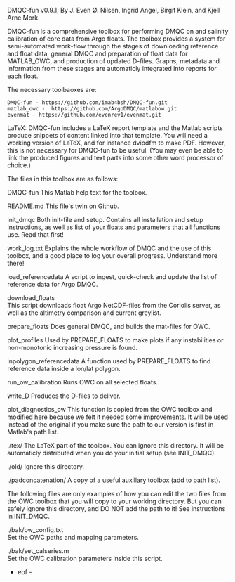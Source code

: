  DMQC-fun v0.9.1; 
 By J. Even Ø. Nilsen, Ingrid Angel, Birgit Klein, and Kjell Arne Mork.

 DMQC-fun is a comprehensive toolbox for performing DMQC on and
 salinity calibration of core data from Argo floats. The toolbox
 provides a system for semi-automated work-flow through the stages of
 downloading reference and float data, general DMQC and preparation of
 float data for MATLAB_OWC, and production of updated D-files. Graphs,
 metadata and information from these stages are automaticly integrated
 into reports for each float.

 The necessary toolbaoxes are:
 
	DMQC-fun - https://github.com/imab4bsh/DMQC-fun.git
	matlab_owc -  https://github.com/ArgoDMQC/matlabow.git
	evenmat - https://github.com/evenrev1/evenmat.git

 LaTeX: DMQC-fun includes a LaTeX report template and the Matlab
 scripts produce snippets of content linked into that template. You
 will need a working version of LaTeX, and for instance dvipdfm to make
 PDF. However, this is not necessary for DMQC-fun to be useful. (You
 may even be able to link the produced figures and text parts into some
 other word processor of choice.)

 The files in this toolbox are as follows:

 DMQC-fun	This Matlab help text for the toolbox.

 README.md	This file's twin on Github.

 init_dmqc	Both init-file and setup. Contains all installation
		and setup instructions, as well as list of your
		floats and parameters that all functions use. Read
		that first! 

 work_log.txt	Explains the whole workflow of DMQC and the use of this
		toolbox, and a good place to log your overall
		progress. Understand more there! 

 load_referencedata	
		A script to ingest, quick-check and update the list
		of reference data for Argo DMQC. 

 download_floats	
		This script downloads float Argo NetCDF-files from
		the Coriolis server, as well as the altimetry
		comparison and current greylist. 

 prepare_floats
		Does general DMQC, and builds the mat-files for OWC. 

 plot_profiles	Used by PREPARE_FLOATS to make plots if any instabilities or
		non-monotonic increasing pressure is found.

 inpolygon_referencedata
		A function used by PREPARE_FLOATS to find reference
		data inside a lon/lat polygon.

 run_ow_calibration 
		Runs OWC on all selected floats.

 write_D	Produces the D-files to deliver.

 plot_diagnostics_ow
		This function is copied from the OWC toolbox and
		modified here because we felt it needed some
		improvements. It will be used instead of the original
		if you make sure the path to our version is first in 
		Matlab's path list.

 ./tex/	The LaTeX part of the toolbox. You can ignore this
		directory. It will be automaticly distributed when
		you do your initial setup (see INIT_DMQC).

 ./old/	Ignore this directory.
 
 ./padconcatenation/
		A copy of a useful auxillary toolbox (add to path list).

 The following files are only examples of how you can edit the two
 files from the OWC toolbox that you will copy to your working
 directory. But you can safely ignore this directory, and DO NOT add
 the path to it! See instructions in INIT_DMQC.

 ./bak/ow_config.txt	
		Set the OWC paths and mapping parameters. 

 ./bak/set_calseries.m	
		Set the OWC calibration parameters inside this
		script.

 - eof -
